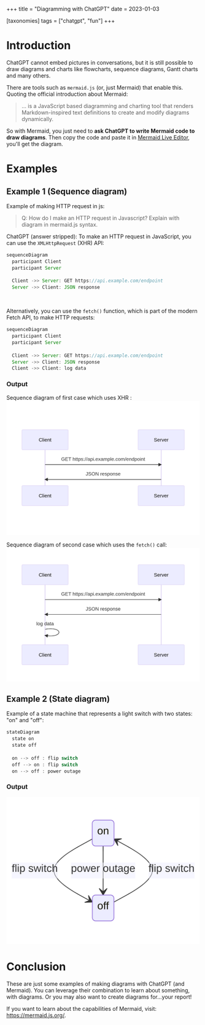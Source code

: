 +++
title = "Diagramming with ChatGPT"
date = 2023-01-03

[taxonomies]
tags = ["chatgpt", "fun"]
+++

# Introduction
ChatGPT cannot embed pictures in conversations, but it is still possible to draw diagrams and charts like flowcharts, sequence diagrams, Gantt charts and many others.

There are tools such as `mermaid.js` (or, just Mermaid) that enable this. Quoting the official introduction about Mermaid:
> ... is a JavaScript based diagramming and charting tool that renders Markdown-inspired text definitions to create and modify diagrams dynamically.

So with Mermaid, you just need to __ask ChatGPT to write Mermaid code to draw diagrams__. Then copy the code and paste it in [Mermaid Live Editor](https://mermaid.live/), you'll get the diagram.

# Examples
## Example 1 (Sequence diagram)
Example of making HTTP request in js:
> Q: How do I make an HTTP request in Javascript? Explain with diagram in mermaid.js syntax.

ChatGPT (answer stripped):
To make an HTTP request in JavaScript, you can use the `XMLHttpRequest` (XHR) API:

```js
sequenceDiagram
  participant Client
  participant Server

  Client ->> Server: GET https://api.example.com/endpoint
  Server ->> Client: JSON response
```

<br>

Alternatively, you can use the `fetch()` function, which is part of the modern Fetch API, to make HTTP requests:

```js
sequenceDiagram
  participant Client
  participant Server

  Client ->> Server: GET https://api.example.com/endpoint
  Server ->> Client: JSON response
  Client ->> Client: log data
```


### Output
Sequence diagram of first case which uses XHR :
![458a68e807ca852e0b00a232f7366d87.png](./458a68e807ca852e0b00a232f7366d87.png)


Sequence diagram of second case which uses the `fetch()` call:
![e6834e3c5a41a1144afe77284b85f497.png](./e6834e3c5a41a1144afe77284b85f497.png)


## Example 2 (State diagram)
Example of a state machine that represents a light switch with two states: "on" and "off":

```js
stateDiagram
  state on
  state off

  on --> off : flip switch
  off --> on : flip switch
  on --> off : power outage
```
### Output
![85c260adeab3ae45a717f53125ac9cb3.png](./85c260adeab3ae45a717f53125ac9cb3.png)



# Conclusion
These are just some examples of making diagrams with ChatGPT (and Mermaid). You can leverage their combination to learn about something, with diagrams. Or you may also want to create diagrams for...your report!

If you want to learn about the capabilities of Mermaid, visit: https://mermaid.js.org/.
